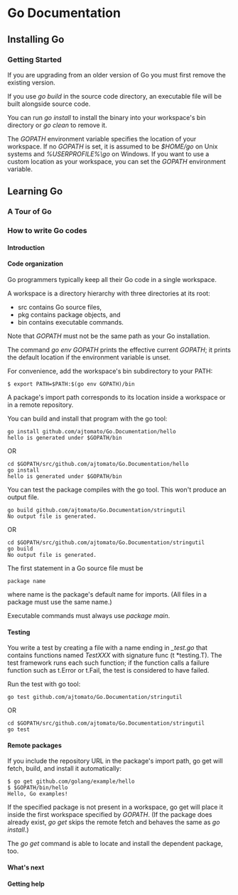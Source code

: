 # Go Documentation

## Installing Go

### Getting Started

If you are upgrading from an older version of Go you must first remove the existing version.

If you use *go build* in the source code directory, an executable file will be built alongside source code.

You can run *go install* to install the binary into your workspace's bin directory or *go clean* to remove it.

The *GOPATH* environment variable specifies the location of your workspace. If no *GOPATH* is set, it is assumed to be *$HOME/go* on Unix systems and *%USERPROFILE%\go* on Windows. If you want to use a custom location as your workspace, you can set the *GOPATH* environment variable.

## Learning Go

### A Tour of Go

### How to write Go codes

#### Introduction

#### Code organization

Go programmers typically keep all their Go code in a single workspace.

A workspace is a directory hierarchy with three directories at its root:

* src contains Go source files,
* pkg contains package objects, and
* bin contains executable commands.

Note that *GOPATH* must not be the same path as your Go installation.

The command *go env GOPATH* prints the effective current *GOPATH*; it prints the default location if the environment variable is unset.

For convenience, add the workspace's bin subdirectory to your PATH:

    $ export PATH=$PATH:$(go env GOPATH)/bin

A package's import path corresponds to its location inside a workspace or in a remote repository.

You can build and install that program with the go tool:

    go install github.com/ajtomato/Go.Documentation/hello
    hello is generated under $GOPATH/bin

OR

    cd $GOPATH/src/github.com/ajtomato/Go.Documentation/hello
    go install
    hello is generated under $GOPATH/bin

You can test the package compiles with the go tool. This won't produce an output file.

    go build github.com/ajtomato/Go.Documentation/stringutil
    No output file is generated.

OR

    cd $GOPATH/src/github.com/ajtomato/Go.Documentation/stringutil
    go build
    No output file is generated.

The first statement in a Go source file must be

    package name

where name is the package's default name for imports. (All files in a package must use the same name.)

Executable commands must always use *package main*.

#### Testing

You write a test by creating a file with a name ending in *_test.go* that contains functions named *TestXXX* with signature func (t *testing.T). The test framework runs each such function; if the function calls a failure function such as t.Error or t.Fail, the test is considered to have failed.

Run the test with go tool:

    go test github.com/ajtomato/Go.Documentation/stringutil

OR

    cd $GOPATH/src/github.com/ajtomato/Go.Documentation/stringutil
    go test

#### Remote packages

If you include the repository URL in the package's import path, go get will fetch, build, and install it automatically:

    $ go get github.com/golang/example/hello
    $ $GOPATH/bin/hello
    Hello, Go examples!

If the specified package is not present in a workspace, go get will place it inside the first workspace specified by *GOPATH*. (If the package does already exist, *go get* skips the remote fetch and behaves the same as *go install*.)

The *go get* command is able to locate and install the dependent package, too.

#### What's next
#### Getting help
